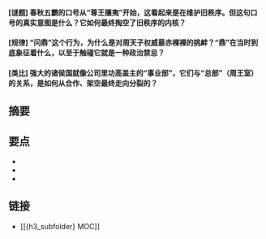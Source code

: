 #### [谜题] 春秋五霸的口号从“尊王攘夷”开始，这看起来是在维护旧秩序。但这句口号的真实意图是什么？它如何最终掏空了旧秩序的内核？


#### [规律] “问鼎”这个行为，为什么是对周天子权威最赤裸裸的挑衅？“鼎”在当时到底象征着什么，以至于触碰它就是一种政治禁忌？


#### [类比] 强大的诸侯国就像公司里功高盖主的“事业部”，它们与“总部”（周王室）的关系，是如何从合作、架空最终走向分裂的？


## 摘要


## 要点

- 
- 
- 

## 链接

- [[{h3_subfolder} MOC]]
